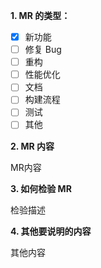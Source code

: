 **1. MR 的类型：**

- [x] 新功能
- [ ] 修复 Bug
- [ ] 重构
- [ ] 性能优化
- [ ] 文档
- [ ] 构建流程
- [ ] 测试
- [ ] 其他

**2. MR 内容**

MR内容

**3. 如何检验 MR**

检验描述

**4. 其他要说明的内容**

其他内容
